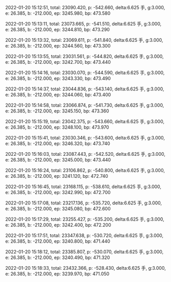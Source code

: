 2022-01-20 15:12:51, total: 23090.420, p: -542.660, delta:6.625 手, g:3.000, e: 26.385, b: -212.000, ep: 3245.980, bp: 473.580

2022-01-20 15:13:11, total: 23073.665, p: -541.510, delta:6.625 手, g:3.000, e: 26.385, b: -212.000, ep: 3244.810, bp: 473.290

2022-01-20 15:13:32, total: 23069.611, p: -541.840, delta:6.625 手, g:3.000, e: 26.385, b: -212.000, ep: 3244.560, bp: 473.300

2022-01-20 15:13:55, total: 23031.561, p: -544.820, delta:6.625 手, g:3.000, e: 26.385, b: -212.000, ep: 3242.700, bp: 473.440

2022-01-20 15:14:16, total: 23030.070, p: -544.590, delta:6.625 手, g:3.000, e: 26.385, b: -212.000, ep: 3243.330, bp: 473.490

2022-01-20 15:14:37, total: 23044.836, p: -543.140, delta:6.625 手, g:3.000, e: 26.385, b: -212.000, ep: 3244.060, bp: 473.400

2022-01-20 15:14:58, total: 23066.874, p: -541.730, delta:6.625 手, g:3.000, e: 26.385, b: -212.000, ep: 3245.150, bp: 473.360

2022-01-20 15:15:19, total: 23042.375, p: -543.660, delta:6.625 手, g:3.000, e: 26.385, b: -212.000, ep: 3248.100, bp: 473.970

2022-01-20 15:15:41, total: 23030.346, p: -543.600, delta:6.625 手, g:3.000, e: 26.385, b: -212.000, ep: 3246.320, bp: 473.740

2022-01-20 15:16:03, total: 23087.443, p: -542.520, delta:6.625 手, g:3.000, e: 26.385, b: -212.000, ep: 3245.000, bp: 473.440

2022-01-20 15:16:24, total: 23106.862, p: -540.800, delta:6.625 手, g:3.000, e: 26.385, b: -212.000, ep: 3241.120, bp: 472.740

2022-01-20 15:16:45, total: 23168.115, p: -538.610, delta:6.625 手, g:3.000, e: 26.385, b: -212.000, ep: 3242.990, bp: 472.700

2022-01-20 15:17:08, total: 23217.136, p: -535.720, delta:6.625 手, g:3.000, e: 26.385, b: -212.000, ep: 3245.080, bp: 472.600

2022-01-20 15:17:29, total: 23255.427, p: -535.200, delta:6.625 手, g:3.000, e: 26.385, b: -212.000, ep: 3242.400, bp: 472.200

2022-01-20 15:17:51, total: 23347.638, p: -530.720, delta:6.625 手, g:3.000, e: 26.385, b: -212.000, ep: 3240.800, bp: 471.440

2022-01-20 15:18:12, total: 23385.807, p: -530.070, delta:6.625 手, g:3.000, e: 26.385, b: -212.000, ep: 3240.490, bp: 471.320

2022-01-20 15:18:33, total: 23432.366, p: -528.430, delta:6.625 手, g:3.000, e: 26.385, b: -212.000, ep: 3239.970, bp: 471.050